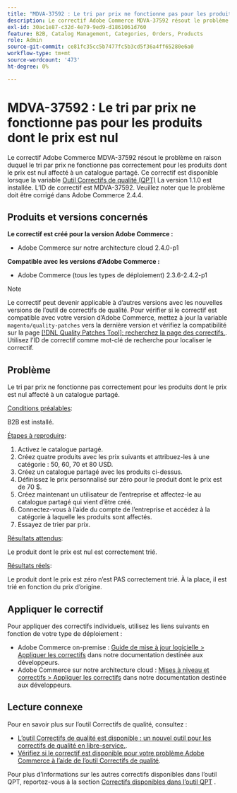 ```yaml
---
title: "MDVA-37592 : Le tri par prix ne fonctionne pas pour les produits dont le prix est nul"
description: Le correctif Adobe Commerce MDVA-37592 résout le problème en raison duquel le tri par prix ne fonctionne pas correctement pour les produits dont le prix est nul affecté à un catalogue partagé. Ce correctif est disponible lorsque l’[outil de correctifs de qualité (QPT)](/help/announcements/adobe-commerce-announcements/magento-quality-patches-released-new-tool-to-self-serve-quality-patches.md) 1.1.0 est installé. L’ID de correctif est MDVA-37592. Veuillez noter que le problème doit être corrigé dans Adobe Commerce 2.4.4.
exl-id: 30ac1e87-c32d-4e79-9ed9-d1861061d760
feature: B2B, Catalog Management, Categories, Orders, Products
role: Admin
source-git-commit: ce81fc35cc5b7477fc5b3cd5f36a4ff65280e6a0
workflow-type: tm+mt
source-wordcount: '473'
ht-degree: 0%

---
```


# MDVA-37592 : Le tri par prix ne fonctionne pas pour les produits dont le prix est nul

Le correctif Adobe Commerce MDVA-37592 résout le problème en raison duquel le tri par prix ne fonctionne pas correctement pour les produits dont le prix est nul affecté à un catalogue partagé. Ce correctif est disponible lorsque la variable [Outil Correctifs de qualité (QPT)](/help/announcements/adobe-commerce-announcements/magento-quality-patches-released-new-tool-to-self-serve-quality-patches.md) La version 1.1.0 est installée. L’ID de correctif est MDVA-37592. Veuillez noter que le problème doit être corrigé dans Adobe Commerce 2.4.4.

## Produits et versions concernés

**Le correctif est créé pour la version Adobe Commerce :**

* Adobe Commerce sur notre architecture cloud 2.4.0-p1

**Compatible avec les versions d’Adobe Commerce :**

* Adobe Commerce (tous les types de déploiement) 2.3.6-2.4.2-p1

>[!NOTE]
>
>Le correctif peut devenir applicable à d’autres versions avec les nouvelles versions de l’outil de correctifs de qualité. Pour vérifier si le correctif est compatible avec votre version d’Adobe Commerce, mettez à jour la variable `magento/quality-patches` vers la dernière version et vérifiez la compatibilité sur la page [[!DNL Quality Patches Tool]: recherchez la page des correctifs.](https://devdocs.magento.com/quality-patches/tool.html#patch-grid). Utilisez l’ID de correctif comme mot-clé de recherche pour localiser le correctif.

## Problème

Le tri par prix ne fonctionne pas correctement pour les produits dont le prix est nul affecté à un catalogue partagé.

<u>Conditions préalables</u>:

B2B est installé.

<u>Étapes à reproduire</u>:

1. Activez le catalogue partagé.
1. Créez quatre produits avec les prix suivants et attribuez-les à une catégorie : 50, 60, 70 et 80 USD.
1. Créez un catalogue partagé avec les produits ci-dessus.
1. Définissez le prix personnalisé sur zéro pour le produit dont le prix est de 70 $.
1. Créez maintenant un utilisateur de l’entreprise et affectez-le au catalogue partagé qui vient d’être créé.
1. Connectez-vous à l’aide du compte de l’entreprise et accédez à la catégorie à laquelle les produits sont affectés.
1. Essayez de trier par prix.

<u>Résultats attendus</u>:

Le produit dont le prix est nul est correctement trié.

<u>Résultats réels</u>:

Le produit dont le prix est zéro n’est PAS correctement trié. À la place, il est trié en fonction du prix d’origine.

## Appliquer le correctif

Pour appliquer des correctifs individuels, utilisez les liens suivants en fonction de votre type de déploiement :

* Adobe Commerce on-premise : [Guide de mise à jour logicielle > Appliquer les correctifs](https://devdocs.magento.com/guides/v2.4/comp-mgr/patching/mqp.html) dans notre documentation destinée aux développeurs.
* Adobe Commerce sur notre architecture cloud : [Mises à niveau et correctifs > Appliquer les correctifs](https://devdocs.magento.com/cloud/project/project-patch.html) dans notre documentation destinée aux développeurs.

## Lecture connexe

Pour en savoir plus sur l’outil Correctifs de qualité, consultez :

* [L’outil Correctifs de qualité est disponible : un nouvel outil pour les correctifs de qualité en libre-service.](/help/announcements/adobe-commerce-announcements/magento-quality-patches-released-new-tool-to-self-serve-quality-patches.md).
* [Vérifiez si le correctif est disponible pour votre problème Adobe Commerce à l’aide de l’outil Correctifs de qualité](/help/support-tools/patches-available-in-qpt-tool/check-patch-for-magento-issue-with-magento-quality-patches.md).

Pour plus d’informations sur les autres correctifs disponibles dans l’outil QPT, reportez-vous à la section [Correctifs disponibles dans l’outil QPT](https://support.magento.com/hc/en-us/sections/360010506631-Patches-available-in-QPT-tool-) .
